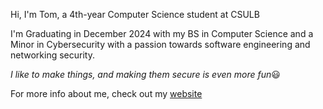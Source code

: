 Hi, I'm Tom, a 4th-year Computer Science student at CSULB

I'm Graduating in December 2024 with my BS in Computer Science and a Minor in Cybersecurity with a passion towards software engineering and networking security. 

*I like to make things, and making them secure is even more fun*😃

For more info about me, check out my [website](http://tom.ekshtein.com)
